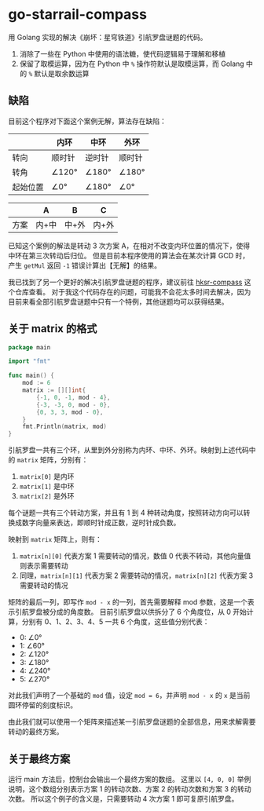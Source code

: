 # go-starrail-compass

用 Golang 实现的解决《崩坏：星穹铁道》引航罗盘谜题的代码。

1. 消除了一些在 Python 中使用的语法糖，使代码逻辑易于理解和移植
2. 保留了取模运算，因为在 Python 中 `%` 操作符默认是取模运算，而 Golang 中的 `%` 默认是取余数运算

## 缺陷

目前这个程序对下面这个案例无解，算法存在缺陷：

|      | 内环    | 中环    | 外环    |
|------|-------|-------|-------|
| 转向   | 顺时针   | 逆时针   | 顺时针   |
| 转角   | ∠120° | ∠180° | ∠180° |
| 起始位置 | ∠0°   | ∠180° | ∠0°   |

|    | A   | B   | C   |
|----|-----|-----|-----|
| 方案 | 内+中 | 中+外 | 内+外 |

已知这个案例的解法是转动 3 次方案 A，在相对不改变内环位置的情况下，使得中环在第三次转动后归位。
但是目前本程序使用的算法会在某次计算 GCD 时，产生 `getMul` 返回 `-1` 错误计算出【无解】的结果。

我已找到了另一个更好的解决引航罗盘谜题的程序，建议前往 [hksr-compass](https://github.com/keybrl/hksr-compass) 这个仓库查看。
对于我这个代码存在的问题，可能我不会花太多时间去解决，因为目前来看全部引航罗盘谜题中只有一个特例，其他谜题均可以获得结果。

## 关于 matrix 的格式

```go
package main

import "fmt"

func main() {
	mod := 6
	matrix := [][]int{
		{-1, 0, -1, mod - 4},
		{-3, -3, 0, mod - 0},
		{0, 3, 3, mod - 0},
	}
	fmt.Println(matrix, mod)
}

```

引航罗盘一共有三个环，从里到外分别称为内环、中环、外环。映射到上述代码中的 `matrix` 矩阵，分别有：

1. `matrix[0]` 是内环
2. `matrix[1]` 是中环
3. `matrix[2]` 是外环

每个谜题一共有三个转动方案，并且有 1 到 4 种转动角度，按照转动方向可以转换成数字向量来表达，即顺时针成正数，逆时针成负数。

映射到 `matrix` 矩阵上，则有：

1. `matrix[n][0]` 代表方案 1 需要转动的情况，数值 0 代表不转动，其他向量值则表示需要转动
2. 同理，`matrix[n][1]` 代表方案 2 需要转动的情况，`matrix[n][2]` 代表方案 3 需要转动的情况

矩阵的最后一列，即写作 `mod - x` 的一列，首先需要解释 mod 参数，这是一个表示引航罗盘被分成的角度数。
目前引航罗盘以供拆分了 6 个角度位，从 0 开始计算，分别有 0、1、2、3、4、5 一共 6 个角度，这些值分别代表：

- 0: ∠0°
- 1: ∠60°
- 2: ∠120°
- 3: ∠180°
- 4: ∠240°
- 5: ∠270°

对此我们声明了一个基础的 `mod` 值，设定 `mod = 6`，并声明 `mod - x` 的 `x` 是当前圆环停留的刻度标识。

由此我们就可以使用一个矩阵来描述某一引航罗盘谜题的全部信息，用来求解需要转动的最终方案。

## 关于最终方案

运行 main 方法后，控制台会输出一个最终方案的数组。
这里以 `[4, 0, 0]` 举例说明，这个数组分别表示方案 1 的转动次数、方案 2 的转动次数和方案 3 的转动次数。
所以这个例子的含义是，只需要转动 4 次方案 1 即可复原引航罗盘。
